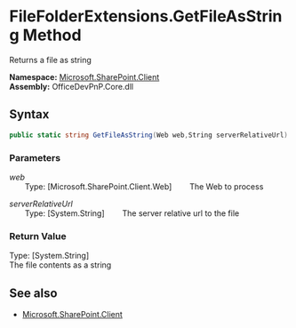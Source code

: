 # FileFolderExtensions.GetFileAsString Method  
Returns a file as string  

**Namespace:** [Microsoft.SharePoint.Client](Microsoft.SharePoint.Client.md)  
**Assembly:** OfficeDevPnP.Core.dll  
## Syntax
```C#
public static string GetFileAsString(Web web,String serverRelativeUrl)
```
### Parameters
*web*  
&emsp;&emsp;Type: [Microsoft.SharePoint.Client.Web] 
&emsp;&emsp;The Web to process  
  
*serverRelativeUrl*  
&emsp;&emsp;Type: [System.String] 
&emsp;&emsp;The server relative url to the file  
  
### Return Value
Type: [System.String]  
The file contents as a string

## See also
- [Microsoft.SharePoint.Client](Microsoft.SharePoint.Client.md)
